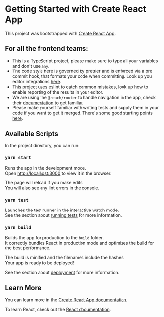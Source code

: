 # Getting Started with Create React App

This project was bootstrapped with [Create React App](https://create-react-app.dev/).

## For all the frontend teams:

- This is a TypeScript project, please make sure to type all your variables and don't use `any`.
- The code style here is governed by prettier and is enforced via a pre commit hook, that formats your code when committing. Look up you editor integrations [here](https://prettier.io/docs/en/editors.html).
- This project uses eslint to catch common mistakes, look up how to enable reporting of the results in your editor.
- We are using the `@reach/router` to handle navigation in the app, check their [documentation](https://reach.tech/router/tutorial/01-intro) to get familiar.
- Please make yourself familiar with writing tests and supply them in your code if you want to get it merged. There's some good starting points [here](https://create-react-app.dev/docs/running-tests).

## Available Scripts

In the project directory, you can run:

### `yarn start`

Runs the app in the development mode.\
Open [http://localhost:3000](http://localhost:3000) to view it in the browser.

The page will reload if you make edits.\
You will also see any lint errors in the console.

### `yarn test`

Launches the test runner in the interactive watch mode.\
See the section about [running tests](https://facebook.github.io/create-react-app/docs/running-tests) for more information.

### `yarn build`

Builds the app for production to the `build` folder.\
It correctly bundles React in production mode and optimizes the build for the best performance.

The build is minified and the filenames include the hashes.\
Your app is ready to be deployed!

See the section about [deployment](https://facebook.github.io/create-react-app/docs/deployment) for more information.

## Learn More

You can learn more in the [Create React App documentation](https://facebook.github.io/create-react-app/docs/getting-started).

To learn React, check out the [React documentation](https://reactjs.org/).
